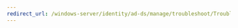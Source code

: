 ```yaml
---
redirect_url: /windows-server/identity/ad-ds/manage/troubleshoot/Troubleshooting-Active-Directory-Replication-Problems
---
```

